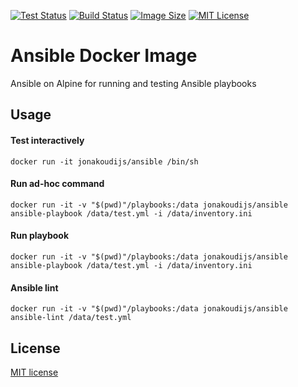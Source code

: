 [![Test Status](https://img.shields.io/circleci/project/github/jonakoudijs/docker-ansible.svg?label=test)](https://circleci.com/gh/jonakoudijs/docker-ansible)
[![Build Status](https://img.shields.io/docker/build/jonakoudijs/ansible.svg?label=build)](https://hub.docker.com/r/jonakoudijs/ansible/builds)
[![Image Size](https://images.microbadger.com/badges/image/jonakoudijs/ansible.svg)](https://microbadger.com/images/jonakoudijs/ansible)
[![MIT License](https://img.shields.io/badge/license-MIT-blue.svg)](LICENSE)

# Ansible Docker Image

Ansible on Alpine for running and testing Ansible playbooks

## Usage

#### Test interactively
```
docker run -it jonakoudijs/ansible /bin/sh
```
#### Run ad-hoc command
```
docker run -it -v "$(pwd)"/playbooks:/data jonakoudijs/ansible ansible-playbook /data/test.yml -i /data/inventory.ini
```
#### Run playbook
```
docker run -it -v "$(pwd)"/playbooks:/data jonakoudijs/ansible ansible-playbook /data/test.yml -i /data/inventory.ini
```
#### Ansible lint
```
docker run -it -v "$(pwd)"/playbooks:/data jonakoudijs/ansible ansible-lint /data/test.yml
```

## License

[MIT license](LICENSE.md)
